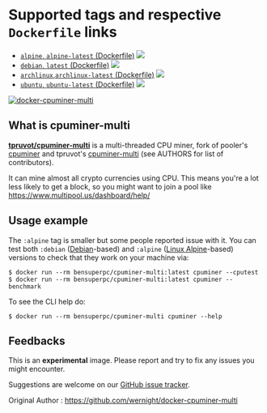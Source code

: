 Supported tags and respective `Dockerfile` links
================================================

  * [`alpine`, `alpine-latest` (Dockerfile)](https://github.com/bensuperpc/docker-cpuminer-multi/blob/master/alpine/Dockerfile) [![](https://images.microbadger.com/badges/image/bensuperpc/docker-cpuminer-multi.svg)](https://microbadger.com/images/bensuperpc/docker-cpuminer-multi "Get your own image badge on microbadger.com")
  * [`debian`, `latest` (Dockerfile)](https://github.com/bensuperpc/docker-cpuminer-multi/blob/master/debian/Dockerfile) [![](https://images.microbadger.com/badges/image/bensuperpc/docker-cpuminer-multi.svg)](https://microbadger.com/images/bensuperpc/docker-cpuminer-multi "Get your own image badge on microbadger.com")
  * [`archlinux`,`archlinux-latest` (Dockerfile)](https://github.com/bensuperpc/docker-cpuminer-multi/blob/master/archlinux/Dockerfile) [![](https://images.microbadger.com/badges/image/bensuperpc/docker-cpuminer-multi.svg)](https://microbadger.com/images/bensuperpc/docker-cpuminer-multi "Get your own image badge on microbadger.com")
  * [`ubuntu`, `ubuntu-latest` (Dockerfile)](https://github.com/bensuperpc/docker-cpuminer-multi/blob/master/ubuntu/Dockerfile) [![](https://images.microbadger.com/badges/image/bensuperpc/docker-cpuminer-multi.svg)](https://microbadger.com/images/bensuperpc/docker-cpuminer-multi "Get your own image badge on microbadger.com")

[![docker-cpuminer-multi](https://github.com/bensuperpc/docker-cpuminer-multi/actions/workflows/main.yml/badge.svg)](https://github.com/bensuperpc/docker-cpuminer-multi/actions/workflows/main.yml)

What is cpuminer-multi
----------------------

[**tpruvot/cpuminer-multi**](https://github.com/tpruvot/cpuminer-multi) is a multi-threaded CPU miner, fork of pooler's [cpuminer](https://github.com/pooler) and tpruvot's [cpuminer-multi](https://github.com/wernight/docker-cpuminer-multi)  (see AUTHORS for list of contributors).

It can mine almost all crypto currencies using CPU. This means you're a lot less likely to get a block, so
you might want to join a pool like https://www.multipool.us/dashboard/help/


Usage example
-------------
The `:alpine` tag is smaller but some people reported issue with it.
You can test both `:debian` ([Debian](https://hub.docker.com/_/debian)-based)
and `:alpine` ([Linux Alpine](https://hub.docker.com/_/alpine)-based) versions
to check that they work on your machine via:

    $ docker run --rm bensuperpc/cpuminer-multi:latest cpuminer --cputest
    $ docker run --rm bensuperpc/cpuminer-multi:latest cpuminer --benchmark

To see the CLI help do:

    $ docker run --rm bensuperpc/cpuminer-multi cpuminer --help


Feedbacks
---------

This is an **experimental** image. Please report and try to fix any issues you might encounter.

Suggestions are welcome on our [GitHub issue tracker](https://github.com/bensuperpc/docker-cpuminer-multi/issues).

Original Author : https://github.com/wernight/docker-cpuminer-multi
